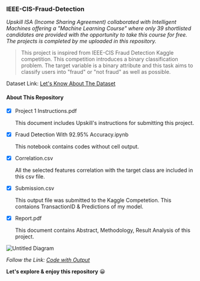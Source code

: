 ### IEEE-CIS-Fraud-Detection

*Upskill ISA (Income Sharing Agreement) collaborated with Intelligent Machines offering a "Machine Learning Course" where only 39 shortlisted candidates are provided with the opportunity to take this course for free. The projects is completed by me uploaded in this repository.*

> This project is inspired from IEEE-CIS Fraud Detection Kaggle competition. This competition introduces a binary classification problem. The target variable is a binary attribute and this task aims to classify users into "fraud" or "not fraud" as well as possible.

Dataset Link: [Let's Know About The Dataset](https://www.kaggle.com/c/ieee-fraud-detection/data)

#### About This Repository

- [x] Project 1 Instructions.pdf
      
    This document includes Upskill's instructions for submitting this project.

- [x] Fraud Detection With 92.95% Accuracy.ipynb
      
    This notebook contains codes without cell output.
      
- [x] Correlation.csv

    All the selected features correlation with the target class are included in this csv file.
      
- [x] Submission.csv

    This output file was submitted to the Kaggle Competetion. This contaions TransactionID & Predictions of my model.
      
- [x] Report.pdf
      
    This document contains Abstract, Methodology, Result Analysis of this project.
      
![Untitled Diagram](https://user-images.githubusercontent.com/38761302/122279649-1c847f00-cf0a-11eb-8deb-68757e79b8a0.jpg)

*Follow the Link: [Code with Output](https://www.kaggle.com/lima21bd/fraud-detection-with-92-95-accuracy)*

**Let's explore & enjoy this repository** :grinning:
